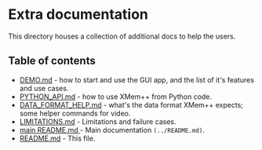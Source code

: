 # Extra documentation
This directory houses a collection of additional docs to help the users.

## Table of contents
* [DEMO.md](DEMO.md) - how to start and use the GUI app, and the list of it's features and use cases.
* [PYTHON_API.md](DEMO.md) - how to use XMem++ from Python code.
* [DATA_FORMAT_HELP.md](DEMO.md) - what's the data format XMem++ expects; some helper commands for video.
* [LIMITATIONS.md](DEMO.md) - Limitations and failure cases.
* [main README.md ](../README.md) - Main documentation `(../README.md)`.
* [README.md](README.md) - This file.